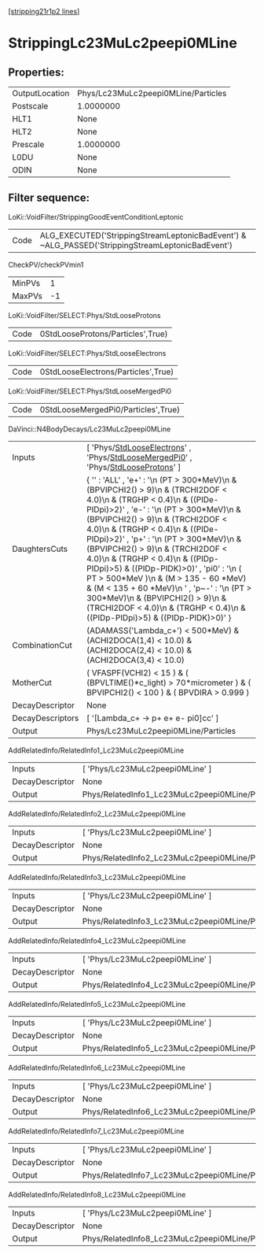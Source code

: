 [[stripping21r1p2 lines]](./stripping21r1p2-index)

# StrippingLc23MuLc2peepi0MLine

## Properties:

|                |                                     |
|----------------|-------------------------------------|
| OutputLocation | Phys/Lc23MuLc2peepi0MLine/Particles |
| Postscale      | 1.0000000                           |
| HLT1           | None                                |
| HLT2           | None                                |
| Prescale       | 1.0000000                           |
| L0DU           | None                                |
| ODIN           | None                                |

## Filter sequence:

LoKi::VoidFilter/StrippingGoodEventConditionLeptonic

|      |                                                                                                  |
|------|--------------------------------------------------------------------------------------------------|
| Code | ALG_EXECUTED('StrippingStreamLeptonicBadEvent') & ~ALG_PASSED('StrippingStreamLeptonicBadEvent') |

CheckPV/checkPVmin1

|        |     |
|--------|-----|
| MinPVs | 1   |
| MaxPVs | -1  |

LoKi::VoidFilter/SELECT:Phys/StdLooseProtons

|      |                                   |
|------|-----------------------------------|
| Code | 0StdLooseProtons/Particles',True) |

LoKi::VoidFilter/SELECT:Phys/StdLooseElectrons

|      |                                     |
|------|-------------------------------------|
| Code | 0StdLooseElectrons/Particles',True) |

LoKi::VoidFilter/SELECT:Phys/StdLooseMergedPi0

|      |                                     |
|------|-------------------------------------|
| Code | 0StdLooseMergedPi0/Particles',True) |

DaVinci::N4BodyDecays/Lc23MuLc2peepi0MLine

|                  |                                                                                                                                                                                                                                                                                                                                                                                                                                                                                                                                                                                                                                      |
|------------------|--------------------------------------------------------------------------------------------------------------------------------------------------------------------------------------------------------------------------------------------------------------------------------------------------------------------------------------------------------------------------------------------------------------------------------------------------------------------------------------------------------------------------------------------------------------------------------------------------------------------------------------|
| Inputs           | [ 'Phys/[StdLooseElectrons](./stripping21r1p2-commonparticles-stdlooseelectrons)' , 'Phys/[StdLooseMergedPi0](./stripping21r1p2-commonparticles-stdloosemergedpi0)' , 'Phys/[StdLooseProtons](./stripping21r1p2-commonparticles-stdlooseprotons)' ]                                                                                                                                                                                                                                                                                                                                                                                |
| DaughtersCuts    | { '' : 'ALL' , 'e+' : '\n (PT \> 300\*MeV)\n & (BPVIPCHI2() \> 9)\n & (TRCHI2DOF \< 4.0)\n & (TRGHP \< 0.4)\n & ((PIDe-PIDpi)\>2)' , 'e-' : '\n (PT \> 300\*MeV)\n & (BPVIPCHI2() \> 9)\n & (TRCHI2DOF \< 4.0)\n & (TRGHP \< 0.4)\n & ((PIDe-PIDpi)\>2)' , 'p+' : '\n (PT \> 300\*MeV)\n & (BPVIPCHI2() \> 9)\n & (TRCHI2DOF \< 4.0)\n & (TRGHP \< 0.4)\n & ((PIDp-PIDpi)\>5) & ((PIDp-PIDK)\>0)' , 'pi0' : '\n ( PT \> 500\*MeV )\n & (M \> 135 - 60 \*MeV) & (M \< 135 + 60 \*MeV)\n ' , 'p~-' : '\n (PT \> 300\*MeV)\n & (BPVIPCHI2() \> 9)\n & (TRCHI2DOF \< 4.0)\n & (TRGHP \< 0.4)\n & ((PIDp-PIDpi)\>5) & ((PIDp-PIDK)\>0)' } |
| CombinationCut   | (ADAMASS('Lambda_c+') \< 500\*MeV) & (ACHI2DOCA(1,4) \< 10.0) & (ACHI2DOCA(2,4) \< 10.0) & (ACHI2DOCA(3,4) \< 10.0)                                                                                                                                                                                                                                                                                                                                                                                                                                                                                                                  |
| MotherCut        | ( VFASPF(VCHI2) \< 15 ) & ( (BPVLTIME()\*c_light) \> 70\*micrometer ) & ( BPVIPCHI2() \< 100 ) & ( BPVDIRA \> 0.999 )                                                                                                                                                                                                                                                                                                                                                                                                                                                                                                                |
| DecayDescriptor  | None                                                                                                                                                                                                                                                                                                                                                                                                                                                                                                                                                                                                                                 |
| DecayDescriptors | [ '[Lambda_c+ -\> p+ e+ e- pi0]cc' ]                                                                                                                                                                                                                                                                                                                                                                                                                                                                                                                                                                                             |
| Output           | Phys/Lc23MuLc2peepi0MLine/Particles                                                                                                                                                                                                                                                                                                                                                                                                                                                                                                                                                                                                  |

AddRelatedInfo/RelatedInfo1_Lc23MuLc2peepi0MLine

|                 |                                                  |
|-----------------|--------------------------------------------------|
| Inputs          | [ 'Phys/Lc23MuLc2peepi0MLine' ]                |
| DecayDescriptor | None                                             |
| Output          | Phys/RelatedInfo1_Lc23MuLc2peepi0MLine/Particles |

AddRelatedInfo/RelatedInfo2_Lc23MuLc2peepi0MLine

|                 |                                                  |
|-----------------|--------------------------------------------------|
| Inputs          | [ 'Phys/Lc23MuLc2peepi0MLine' ]                |
| DecayDescriptor | None                                             |
| Output          | Phys/RelatedInfo2_Lc23MuLc2peepi0MLine/Particles |

AddRelatedInfo/RelatedInfo3_Lc23MuLc2peepi0MLine

|                 |                                                  |
|-----------------|--------------------------------------------------|
| Inputs          | [ 'Phys/Lc23MuLc2peepi0MLine' ]                |
| DecayDescriptor | None                                             |
| Output          | Phys/RelatedInfo3_Lc23MuLc2peepi0MLine/Particles |

AddRelatedInfo/RelatedInfo4_Lc23MuLc2peepi0MLine

|                 |                                                  |
|-----------------|--------------------------------------------------|
| Inputs          | [ 'Phys/Lc23MuLc2peepi0MLine' ]                |
| DecayDescriptor | None                                             |
| Output          | Phys/RelatedInfo4_Lc23MuLc2peepi0MLine/Particles |

AddRelatedInfo/RelatedInfo5_Lc23MuLc2peepi0MLine

|                 |                                                  |
|-----------------|--------------------------------------------------|
| Inputs          | [ 'Phys/Lc23MuLc2peepi0MLine' ]                |
| DecayDescriptor | None                                             |
| Output          | Phys/RelatedInfo5_Lc23MuLc2peepi0MLine/Particles |

AddRelatedInfo/RelatedInfo6_Lc23MuLc2peepi0MLine

|                 |                                                  |
|-----------------|--------------------------------------------------|
| Inputs          | [ 'Phys/Lc23MuLc2peepi0MLine' ]                |
| DecayDescriptor | None                                             |
| Output          | Phys/RelatedInfo6_Lc23MuLc2peepi0MLine/Particles |

AddRelatedInfo/RelatedInfo7_Lc23MuLc2peepi0MLine

|                 |                                                  |
|-----------------|--------------------------------------------------|
| Inputs          | [ 'Phys/Lc23MuLc2peepi0MLine' ]                |
| DecayDescriptor | None                                             |
| Output          | Phys/RelatedInfo7_Lc23MuLc2peepi0MLine/Particles |

AddRelatedInfo/RelatedInfo8_Lc23MuLc2peepi0MLine

|                 |                                                  |
|-----------------|--------------------------------------------------|
| Inputs          | [ 'Phys/Lc23MuLc2peepi0MLine' ]                |
| DecayDescriptor | None                                             |
| Output          | Phys/RelatedInfo8_Lc23MuLc2peepi0MLine/Particles |
